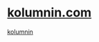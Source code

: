# [kolumnin.com](https://github.com/kolumnin/kolumnin.com)
[kolumnin](https://kolumnin.github.io/kolumnin.com)
